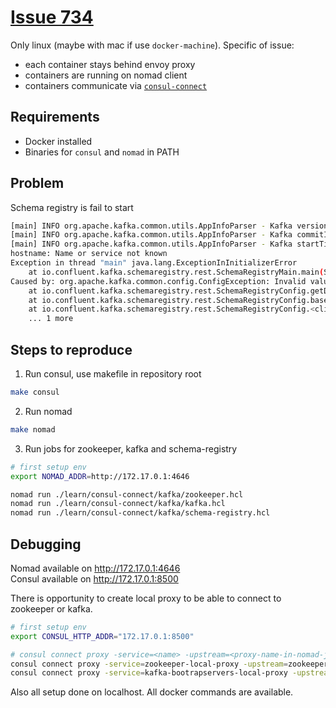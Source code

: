 # [Issue 734](https://github.com/confluentinc/cp-docker-images/issues/734)
Only linux (maybe with mac if use `docker-machine`).
Specific of issue:
* each container stays behind envoy proxy
* containers are running on nomad client
* containers communicate via [`consul-connect`](https://learn.hashicorp.com/consul/getting-started/connect)
## Requirements
* Docker installed
* Binaries for `consul` and `nomad` in PATH

## Problem 
Schema registry is fail to start
```bash
[main] INFO org.apache.kafka.common.utils.AppInfoParser - Kafka version: 5.3.1-ccs
[main] INFO org.apache.kafka.common.utils.AppInfoParser - Kafka commitId: d7ac44734b9cf5cc
[main] INFO org.apache.kafka.common.utils.AppInfoParser - Kafka startTimeMs: 1582213293013
hostname: Name or service not known
Exception in thread "main" java.lang.ExceptionInInitializerError
	at io.confluent.kafka.schemaregistry.rest.SchemaRegistryMain.main(SchemaRegistryMain.java:40)
Caused by: org.apache.kafka.common.config.ConfigException: Invalid value java.net.UnknownHostException: 8951744fd77c: 8951744fd77c: Temporary failure in name resolution for configuration Unknown local hostname
	at io.confluent.kafka.schemaregistry.rest.SchemaRegistryConfig.getDefaultHost(SchemaRegistryConfig.java:525)
	at io.confluent.kafka.schemaregistry.rest.SchemaRegistryConfig.baseSchemaRegistryConfigDef(SchemaRegistryConfig.java:384)
	at io.confluent.kafka.schemaregistry.rest.SchemaRegistryConfig.<clinit>(SchemaRegistryConfig.java:339)
	... 1 more
```
## Steps to reproduce
1. Run consul, use makefile in repository root
```bash
make consul
```
2. Run nomad
```bash
make nomad
```
3. Run jobs for zookeeper, kafka and schema-registry
```bash
# first setup env
export NOMAD_ADDR=http://172.17.0.1:4646

nomad run ./learn/consul-connect/kafka/zookeeper.hcl
nomad run ./learn/consul-connect/kafka/kafka.hcl
nomad run ./learn/consul-connect/kafka/schema-registry.hcl
```

## Debugging
Nomad available on http://172.17.0.1:4646  
Consul available on http://172.17.0.1:8500  

There is opportunity to create local proxy to be able to connect to zookeeper or kafka.
```bash
# first setup env
export CONSUL_HTTP_ADDR="172.17.0.1:8500"

# consul connect proxy -service=<name> -upstream=<proxy-name-in-nomad-job>:<local port bound to> -log-level=TRACE
consul connect proxy -service=zookeeper-local-proxy -upstream=zookeeper-client:2181 -log-level=TRACE
consul connect proxy -service=kafka-bootrapservers-local-proxy -upstream=kafka-bootstrap-server:9092 -log-level=TRACE
```

Also all setup done on localhost.
All docker commands are available.

